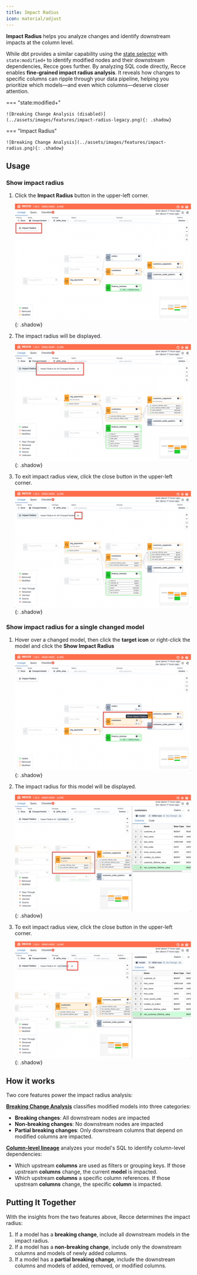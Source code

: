 ```yaml
---
title: Impact Radius
icon: material/adjust
---
```


**Impact Radius** helps you analyze changes and identify downstream impacts at the column level.

While dbt provides a similar capability using the [state selector](https://docs.getdbt.com/reference/node-selection/methods#state) with `state:modified+` to identify modified nodes and their downstream dependencies, Recce goes further. By analyzing SQL code directly, Recce enables **fine-grained impact radius analysis**. It reveals how changes to specific columns can ripple through your data pipeline, helping you prioritize which models—and even which columns—deserve closer attention.


=== "state:modified+"
    
    ![Breaking Change Analysis (disabled)](../assets/images/features/impact-radius-legacy.png){: .shadow}

=== "Impact Radius"
    
    ![Breaking Change Analysis](../assets/images/features/impact-radius.png){: .shadow}



## Usage

### Show impact radius

1. Click the **Impact Radius** button in the upper-left corner.

    ![alt text](../assets/images/features/impact-radius-1.png){: .shadow}

1. The impact radius will be displayed.

    ![alt text](../assets/images/features/impact-radius-2.png){: .shadow}

1. To exit impact radius view, click the close button in the upper-left corner.
    
    ![alt text](../assets/images/features/impact-radius-3.png){: .shadow}

### Show impact radius for a single changed model

1. Hover over a changed model, then click the **target icon** or right-click the model and click the **Show Impact Radius**

    ![alt text](../assets/images/features/impact-radius-single-1.png){: .shadow}

1. The impact radius for this model will be displayed.

    ![alt text](../assets/images/features/impact-radius-single-2.png){: .shadow}

1. To exit impact radius view, click the close button in the upper-left corner.
    
    ![alt text](../assets/images/features/impact-radius-single-3.png){: .shadow}


## How it works

Two core features power the impact radius analysis:

**[Breaking Change Analysis](./breaking-change-analysis.md)** classifies modified models into three categories:

- **Breaking changes**: All downstream nodes are impacted
- **Non-breaking changes**: No downstream nodes are impacted
- **Partial breaking changes**: Only downstream columns that depend on modified columns are impacted.

**[Column-level lineage](./column-level-lineage.md)** analyzes your model's SQL to identify column-level dependencies:

- Which upstream **columns** are used as filters or grouping keys. If those upstream **columns** change, the current **model** is impacted.
- Which upstream **columns** a specific column references. If those upstream **columns** change, the specific **column** is impacted.

## Putting It Together

With the insights from the two features above, Recce determines the impact radius:

1. If a model has a **breaking change**, include all downstream models in the impact radius.
1. If a model has a **non-breaking change**, include only the downstream columns and models of newly added columns.
1. If a model has a **partial breaking change**, include the downstream columns and models of added, removed, or modified columns.









